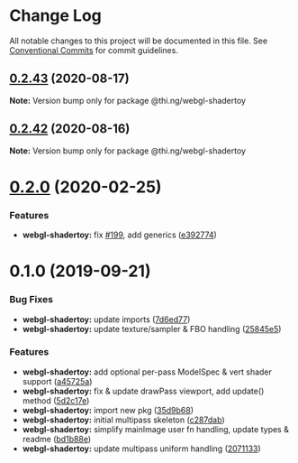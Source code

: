 # Change Log

All notable changes to this project will be documented in this file.
See [Conventional Commits](https://conventionalcommits.org) for commit guidelines.

## [0.2.43](https://github.com/thi-ng/umbrella/compare/@thi.ng/webgl-shadertoy@0.2.42...@thi.ng/webgl-shadertoy@0.2.43) (2020-08-17)

**Note:** Version bump only for package @thi.ng/webgl-shadertoy





## [0.2.42](https://github.com/thi-ng/umbrella/compare/@thi.ng/webgl-shadertoy@0.2.41...@thi.ng/webgl-shadertoy@0.2.42) (2020-08-16)

**Note:** Version bump only for package @thi.ng/webgl-shadertoy





# [0.2.0](https://github.com/thi-ng/umbrella/compare/@thi.ng/webgl-shadertoy@0.1.4...@thi.ng/webgl-shadertoy@0.2.0) (2020-02-25)


### Features

* **webgl-shadertoy:** fix [#199](https://github.com/thi-ng/umbrella/issues/199), add generics ([e392774](https://github.com/thi-ng/umbrella/commit/e392774945e4d29f145dba2fd17f99919b2c5fd5))





# 0.1.0 (2019-09-21)

### Bug Fixes

* **webgl-shadertoy:** update imports ([7d6ed77](https://github.com/thi-ng/umbrella/commit/7d6ed77))
* **webgl-shadertoy:** update texture/sampler & FBO handling ([25845e5](https://github.com/thi-ng/umbrella/commit/25845e5))

### Features

* **webgl-shadertoy:** add optional per-pass ModelSpec & vert shader support ([a45725a](https://github.com/thi-ng/umbrella/commit/a45725a))
* **webgl-shadertoy:** fix & update drawPass viewport, add update() method ([5d2c17e](https://github.com/thi-ng/umbrella/commit/5d2c17e))
* **webgl-shadertoy:** import new pkg ([35d9b68](https://github.com/thi-ng/umbrella/commit/35d9b68))
* **webgl-shadertoy:** initial multipass skeleton ([c287dab](https://github.com/thi-ng/umbrella/commit/c287dab))
* **webgl-shadertoy:** simplify mainImage user fn handling, update types & readme ([bd1b88e](https://github.com/thi-ng/umbrella/commit/bd1b88e))
* **webgl-shadertoy:** update multipass uniform handling ([2071133](https://github.com/thi-ng/umbrella/commit/2071133))
